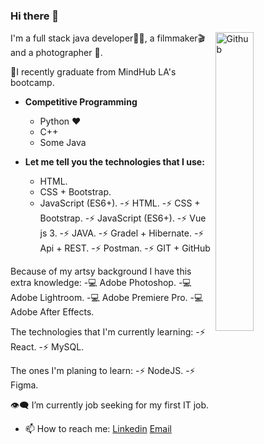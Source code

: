 ### Hi there 👋

<img width="35%" align="right" alt="Github" src="https://steamuserimages-a.akamaihd.net/ugc/1631947648964785474/81CBA15178466DD47195A239232202E78987B714/?imw=637&imh=358&ima=fit&impolicy=Letterbox&imcolor=%23000000&letterbox=true" />

I'm a full stack java developer👩‍💻, a filmmaker🎬 and a photographer 📸.

🎉I recently graduate from MindHub LA's bootcamp.

- **Competitive Programming**
	- Python ❤️
	- C++
	- Some Java

- **Let me tell you the technologies that I use:**
 	- HTML.
	- CSS + Bootstrap.
	- JavaScript (ES6+).
	-⚡ HTML.
  	-⚡ CSS + Bootstrap.
  	-⚡ JavaScript (ES6+).
  	-⚡ Vue js 3.
  	-⚡ JAVA.
  	-⚡ Gradel + Hibernate.
  	-⚡ Api + REST.
  	-⚡ Postman.
  	-⚡ GIT + GitHub

Because of my artsy background I have this extra knowledge:
-💻 Adobe Photoshop.
-💻 Adobe Lightroom.
-💻 Adobe Premiere Pro.
-💻 Adobe After Effects.

The technologies that I'm currently learning:
-⚡ React.
-⚡ MySQL.

The ones I'm planing to learn:
-⚡ NodeJS.
-⚡ Figma.

👁️‍🗨️ I’m currently job seeking for my first IT job.
- 📫 How to reach me: [Linkedin](https://www.linkedin.com/in/ana-agustina-flores/) [Email](mailto:floresanagustina@hotmail.com)
